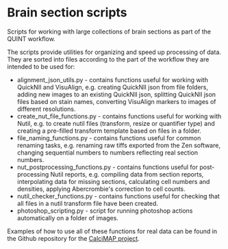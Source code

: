 # Brain section scripts


Scripts for working with large collections of brain sections as part of the QUINT workflow. 

The scripts provide utilities for organizing and speed up processing of data. They are sorted into files according to the part of the workflow they are intended to be used for:

- alignment_json_utils.py - contains functions useful for working with QuickNII and VisuAlign, e.g. creating QuickNII json from file folders, adding new images to an existing QuickNII json, splitting QuickNII json files based on stain names, converting VisuAlign markers to images of different resolutions.
- create_nut_file_functions.py - contains functions useful for working with Nutil, e.g. to create nutil files (transform, resize or quantifier type) and creating a pre-filled transform template based on files in a folder.
- file_naming_functions.py - contains functions useful for common renaming tasks, e.g. renaming raw tiffs exported from the Zen software, changing sequential numbers to numbers reflecting real section numbers.
- nut_postprocessing_functions.py - contains functions useful for post-processing Nutil reports, e.g. compiling data from section reports, interpolating data for missing sections, calculating cell numbers and densities, applying Abercrombie's correction to cell counts.
- nutil_checker_functions.py - contains functions useful for checking that all files in a nutil transform file have been created.
- photoshop_scripting.py - script for running photoshop actions automatically on a folder of images.


Examples of how to use all of these functions for real data can be found in the Github repository for the [CalciMAP project](https://github.com/ingvildeb/CalciMAP).

